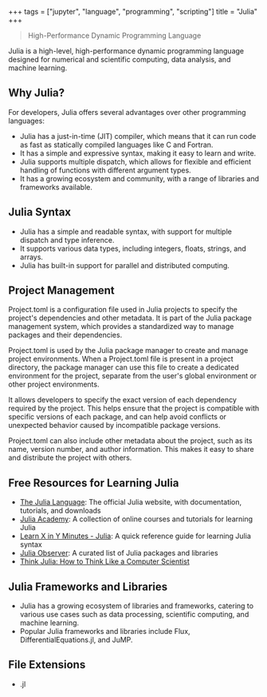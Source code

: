 +++
tags = ["jupyter", "language", "programming", "scripting"]
title = "Julia"
+++

> High-Performance Dynamic Programming Language

Julia is a high-level, high-performance dynamic programming language designed 
for numerical and scientific computing, data analysis, and machine learning.

## Why Julia?

For developers, Julia offers several advantages over other programming languages:

- Julia has a just-in-time (JIT) compiler, which means that it can run code as fast as statically compiled languages like C and Fortran.
- It has a simple and expressive syntax, making it easy to learn and write.
- Julia supports multiple dispatch, which allows for flexible and efficient handling of functions with different argument types.
- It has a growing ecosystem and community, with a range of libraries and frameworks available.

## Julia Syntax

- Julia has a simple and readable syntax, with support for multiple dispatch and type inference.
- It supports various data types, including integers, floats, strings, and arrays.
- Julia has built-in support for parallel and distributed computing.

## Project Management

Project.toml is a configuration file used in Julia projects 
to specify the project's dependencies and other metadata. 
It is part of the Julia package management system, 
which provides a standardized way to manage packages and their dependencies.

Project.toml is used by the Julia package manager 
to create and manage project environments. When a Project.toml file is 
present in a project directory, the package manager can use this file 
to create a dedicated environment for the project, separate from the 
user's global environment or other project environments.

It allows developers to specify the exact version of each dependency 
required by the project. 
This helps ensure that the project is compatible with 
specific versions of each package, and can help avoid conflicts or 
unexpected behavior caused by incompatible package versions.

Project.toml can also include other metadata about the project, 
such as its name, version number, and author information. 
This makes it easy to share and distribute the project with others.

## Free Resources for Learning Julia

- [The Julia Language](https://julialang.org/): The official Julia website, with documentation, tutorials, and downloads
- [Julia Academy](https://juliaacademy.com/): A collection of online courses and tutorials for learning Julia
- [Learn X in Y Minutes - Julia](https://learnxinyminutes.com/docs/julia/): A quick reference guide for learning Julia syntax
- [Julia Observer](https://juliaobserver.com/): A curated list of Julia packages and libraries
- [Think Julia: How to Think Like a Computer Scientist](https://benlauwens.github.io/ThinkJulia.jl/latest/book.html)

## Julia Frameworks and Libraries

- Julia has a growing ecosystem of libraries and frameworks, catering to various use cases such as data processing, scientific computing, and machine learning.
- Popular Julia frameworks and libraries include Flux, DifferentialEquations.jl, and JuMP.

## File Extensions

- .jl
